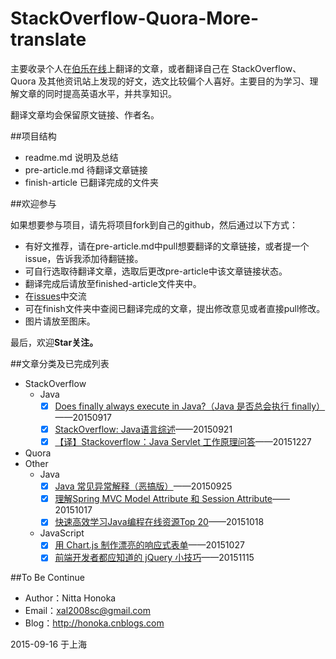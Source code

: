 # StackOverflow-Quora-More-translate
主要收录个人在[伯乐在线](http://www.jobbole.com/)上翻译的文章，或者翻译自己在 StackOverflow、Quora 及其他资讯站上发现的好文，选文比较偏个人喜好。主要目的为学习、理解文章的同时提高英语水平，并共享知识。

翻译文章均会保留原文链接、作者名。

##项目结构

- readme.md 说明及总结
- pre-article.md 待翻译文章链接
- finish-article 已翻译完成的文件夹

##欢迎参与

如果想要参与项目，请先将项目fork到自己的github，然后通过以下方式：
 
 - 有好文推荐，请在pre-article.md中pull想要翻译的文章链接，或者提一个issue，告诉我添加待翻链接。
 - 可自行选取待翻译文章，选取后更改pre-article中该文章链接状态。
 - 翻译完成后请放至finished-article文件夹中。
 - 在[issues](https://github.com/nitta-honoka/StackOverflow-Quora-More-translate/issues)中交流
 - 可在finish文件夹中查阅已翻译完成的文章，提出修改意见或者直接pull修改。
 - 图片请放至图床。
 
最后，欢迎**Star关注。**

##文章分类及已完成列表

- StackOverflow
	+ Java
   	    - [x] [Does finally always execute in Java?（Java 是否总会执行 finally）](https://github.com/nitta-honoka/StackOverflow-Quora-More-translate/blob/master/finished-article/Does-finally-always-execute-in-Java.md)——20150917  
   	    - [x] [StackOverflow: Java语言综述](https://github.com/nitta-honoka/StackOverflow-Quora-More-translate/blob/master/finished-article/StackOverflow-Java%20tag.md)——20150921
   	    - [x] [【译】Stackoverflow：Java Servlet 工作原理问答](https://github.com/nitta-honoka/StackOverflow-Quora-More-translate/blob/master/finished-article/%E3%80%90%E8%AF%91%E3%80%91Stackoverflow%EF%BC%9AJava%20Servlet%20%E5%B7%A5%E4%BD%9C%E5%8E%9F%E7%90%86%E9%97%AE%E7%AD%94.md)——20151227
- Quora
- Other
	+ Java
	   + [x] [Java 常见异常解释（恶搞版）](https://github.com/nitta-honoka/StackOverflow-Quora-More-translate/blob/master/finished-article/Java%20%E5%B8%B8%E8%A7%81%E5%BC%82%E5%B8%B8%E8%A7%A3%E9%87%8A%EF%BC%88%E6%81%B6%E6%90%9E%E7%89%88%EF%BC%89.md)——20150925
	   + [x] [理解Spring MVC Model Attribute 和 Session Attribute](https://github.com/nitta-honoka/StackOverflow-Quora-More-translate/blob/master/finished-article/%E7%90%86%E8%A7%A3Spring%20MVC%20Model%20Attribute%20%E5%92%8C%20Session%20Attribute.md)——20151017
	   + [x] [快速高效学习Java编程在线资源Top 20](https://github.com/nitta-honoka/StackOverflow-Quora-More-translate/blob/master/finished-article/%E5%BF%AB%E9%80%9F%E9%AB%98%E6%95%88%E5%AD%A6%E4%B9%A0Java%E7%BC%96%E7%A8%8B%E5%9C%A8%E7%BA%BF%E8%B5%84%E6%BA%90Top%2020.md)——20151018
	+ JavaScript
		+ [x] [用 Chart.js 制作漂亮的响应式表单](https://github.com/nitta-honoka/StackOverflow-Quora-More-translate/blob/master/finished-article/%E7%94%A8%20Chart.js%20%E5%81%9A%E6%BC%82%E4%BA%AE%E7%9A%84%E5%93%8D%E5%BA%94%E5%BC%8F%E8%A1%A8%E5%8D%95.md)——20151027
		+ [x] [前端开发者都应知道的 jQuery 小技巧](https://github.com/nitta-honoka/StackOverflow-Quora-More-translate/blob/master/finished-article/%E5%89%8D%E7%AB%AF%E5%BC%80%E5%8F%91%E8%80%85%E9%83%BD%E5%BA%94%E7%9F%A5%E9%81%93%E7%9A%84%20jQuery%20%E5%B0%8F%E6%8A%80%E5%B7%A7.md)——20151115

##To Be Continue

- Author：Nitta Honoka
- Email：xal2008sc@gmail.com
- Blog：http://honoka.cnblogs.com

2015-09-16 于上海
